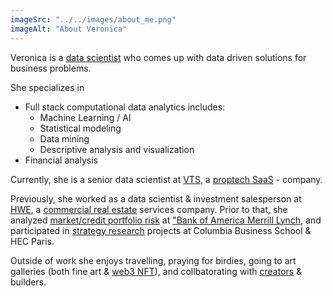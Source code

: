 ```yaml
---
imageSrc: "../../images/about_me.png"
imageAlt: "About Veronica"
---
```

Veronica is a <u>data scientist</u> who comes up with data driven solutions for business problems.

She specializes in

- Full stack computational data analytics includes:
    - Machine Learning / AI
    - Statistical modeling
    - Data mining 
    - Descriptive analysis and visualization
- Financial analysis

Currently, she is a senior data scientist at <a href="https://www.vts.com/">VTS</a>, a <u>proptech SaaS</u> - company.

Previously, she worked as a data scientist & investment salesperson at <a href="https://hodgeswardelliott.com/">HWE</a>, a <u>commercial real estate</u> services company. Prior to that, she analyzed <u>market/credit portfolio risk</u> at <a href="https://www.merrill.com/">"Bank of America Merrill Lynch</a>, and participated in <u>strategy research</u> projects at Columbia Business School & HEC Paris.

Outside of work she enjoys travelling, praying for birdies, going to art galleries (both fine art & <a href="https://www.cyber.xyz/veronica">web3 NFT</a>), and collbatorating with <a href="https://www.nykana.org/kana/">creators</a> & builders.